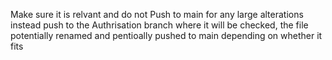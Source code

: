 Make sure it is relvant and do not Push to main for any large alterations instead push to the Authrisation branch where it will be checked, the file potentially renamed and pentioally pushed to main depending on whether it fits
